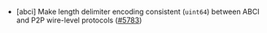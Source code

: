- [abci] Make length delimiter encoding consistent
  (`uint64`) between ABCI and P2P wire-level protocols
  ([#5783](https://github.com/tendermint/tendermint/issues/5783))
